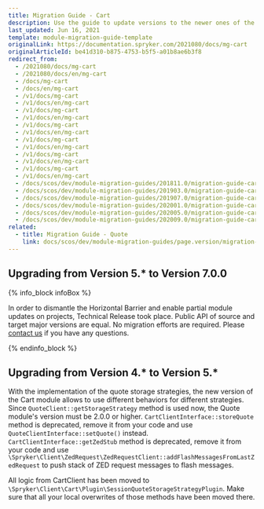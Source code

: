 ```yaml
---
title: Migration Guide - Cart
description: Use the guide to update versions to the newer ones of the Cart module.
last_updated: Jun 16, 2021
template: module-migration-guide-template
originalLink: https://documentation.spryker.com/2021080/docs/mg-cart
originalArticleId: be41d310-b875-4753-b5f5-a01b8ae6b3f8
redirect_from:
  - /2021080/docs/mg-cart
  - /2021080/docs/en/mg-cart
  - /docs/mg-cart
  - /docs/en/mg-cart
  - /v1/docs/mg-cart
  - /v1/docs/en/mg-cart
  - /v1/docs/mg-cart
  - /v1/docs/en/mg-cart
  - /v1/docs/mg-cart
  - /v1/docs/en/mg-cart
  - /v1/docs/mg-cart
  - /v1/docs/en/mg-cart
  - /v1/docs/mg-cart
  - /v1/docs/en/mg-cart
  - /v1/docs/mg-cart
  - /v1/docs/en/mg-cart
  - /docs/scos/dev/module-migration-guides/201811.0/migration-guide-cart.html
  - /docs/scos/dev/module-migration-guides/201903.0/migration-guide-cart.html
  - /docs/scos/dev/module-migration-guides/201907.0/migration-guide-cart.html
  - /docs/scos/dev/module-migration-guides/202001.0/migration-guide-cart.html
  - /docs/scos/dev/module-migration-guides/202005.0/migration-guide-cart.html
  - /docs/scos/dev/module-migration-guides/202009.0/migration-guide-cart.html
related:
  - title: Migration Guide - Quote
    link: docs/scos/dev/module-migration-guides/page.version/migration-guide-quote.html
---
```


## Upgrading from Version 5.* to Version 7.0.0

{% info_block infoBox %}

In order to dismantle the Horizontal Barrier and enable partial module updates on projects, Technical Release took place. Public API of source and target major versions are equal. No migration efforts are required. Please [contact us](https://spryker.com/en/support/) if you have any questions.

{% endinfo_block %}

## Upgrading from Version 4.* to Version 5.*

With the implementation of the quote storage strategies, the new version of the Cart module allows to use different behaviors for different strategies.
Since `QuoteClient::getStorageStrategy` method is used now, the Quote module's version must be 2.0.0 or higher.
`CartClientInterface::storeQuote` method is deprecated, remove it from your code and use `QuoteClientInterface::setQuote()`  instead.
`CartClientInterface::getZedStub` method is deprecated, remove it from your code and use `\Spryker\Client\ZedRequest\ZedRequestClient::addFlashMessagesFromLastZedRequest` to push stack of ZED request messages to flash messages.

All logic from CartClient has been moved to `\Spryker\Client\Cart\Plugin\SessionQuoteStorageStrategyPlugin`.
Make sure that all your local overwrites of those methods have been moved there.

<!-- Last review date: Apr 10, 2018- by Dmitriy Krainiy -->
